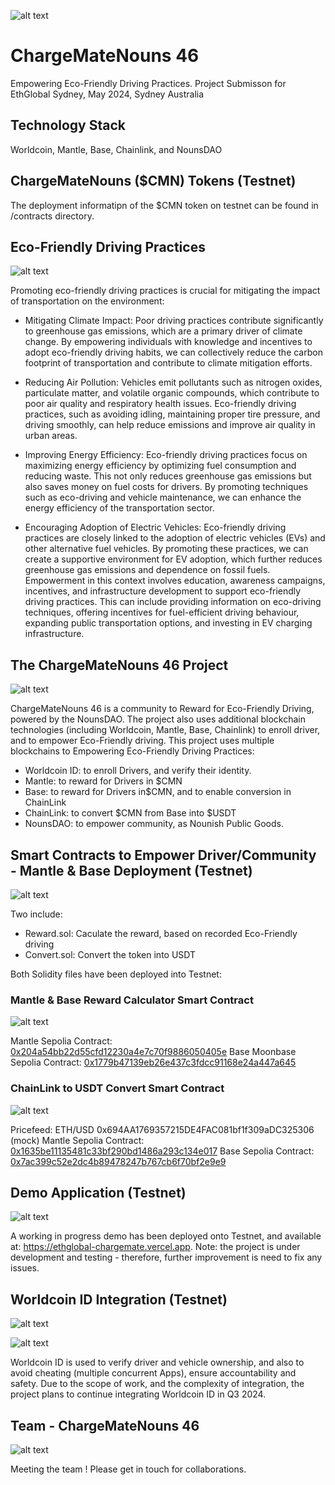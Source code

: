 ![alt text](/test/ChargeMateNounce46.png)

# ChargeMateNouns 46  

Empowering Eco-Friendly Driving Practices. Project Submisson for EthGlobal Sydney, May 2024, Sydney Australia

## Technology Stack

Worldcoin, Mantle, Base, Chainlink, and NounsDAO

## ChargeMateNouns ($CMN) Tokens (Testnet)

The deployment informatipn of the $CMN token on testnet can be found in /contracts directory.

## Eco-Friendly Driving Practices

![alt text](/test/Problem.png)

Promoting eco-friendly driving practices is crucial for mitigating the impact of transportation on the environment:
- Mitigating Climate Impact: Poor driving practices contribute significantly to greenhouse gas emissions, which are a primary driver of climate change. By empowering individuals with knowledge and incentives to adopt eco-friendly driving habits, we can collectively reduce the carbon footprint of transportation and contribute to climate mitigation efforts.

- Reducing Air Pollution: Vehicles emit pollutants such as nitrogen oxides, particulate matter, and volatile organic compounds, which contribute to poor air quality and respiratory health issues. Eco-friendly driving practices, such as avoiding idling, maintaining proper tire pressure, and driving smoothly, can help reduce emissions and improve air quality in urban areas.
- Improving Energy Efficiency: Eco-friendly driving practices focus on maximizing energy efficiency by optimizing fuel consumption and reducing waste. This not only reduces greenhouse gas emissions but also saves money on fuel costs for drivers. By promoting techniques such as eco-driving and vehicle maintenance, we can enhance the energy efficiency of the transportation sector.
- Encouraging Adoption of Electric Vehicles: Eco-friendly driving practices are closely linked to the adoption of electric vehicles (EVs) and other alternative fuel vehicles. By promoting these practices, we can create a supportive environment for EV adoption, which further reduces greenhouse gas emissions and dependence on fossil fuels.
Empowerment in this context involves education, awareness campaigns, incentives, and infrastructure development to support eco-friendly driving practices. This can include providing information on eco-driving techniques, offering incentives for fuel-efficient driving behaviour, expanding public transportation options, and investing in EV charging infrastructure.

## The ChargeMateNouns 46 Project

![alt text](/test/Solution.png)

ChargeMateNouns 46 is a community to Reward for Eco-Friendly Driving, powered by the NounsDAO. The project also uses additional blockchain technologies (including Worldcoin, Mantle, Base, Chainlink) to enroll driver, and to empower Eco-Friendly driving.
This project uses multiple blockchains to Empowering Eco-Friendly Driving Practices: 
- Worldcoin ID: to enroll Drivers, and verify their identity. 
- Mantle: to reward for Drivers in $CMN 
- Base: to reward for Drivers in$CMN, and to enable conversion in ChainLink
- ChainLink: to convert $CMN from Base into $USDT
- NounsDAO: to empower community, as Nounish Public Goods.  

## Smart Contracts to Empower Driver/Community - Mantle & Base Deployment (Testnet)

![alt text](/test/Solution.png)

Two  include: 
- Reward.sol: Caculate the reward, based on recorded Eco-Friendly driving
- Convert.sol: Convert the token into USDT

Both Solidity files have been deployed into Testnet:

### Mantle & Base Reward Calculator Smart Contract 

![alt text](/test/EmpowerDriver.png)

Mantle Sepolia Contract: [0x204a54bb22d55cfd12230a4e7c70f9886050405e](https://sepolia.etherscan.io/address/0x204a54bb22d55cfd12230a4e7c70f9886050405e)
Base Moonbase Sepolia Contract: [0x1779b47139eb26e437c3fdcc91168e24a447a645](https://sepolia.etherscan.io/address/0x1779b47139eb26e437c3fdcc91168e24a447a645)

### ChainLink to USDT Convert Smart Contract 

![alt text](/test/EmpowerCommunity.png)

Pricefeed: ETH/USD 0x694AA1769357215DE4FAC081bf1f309aDC325306 (mock)
Mantle Sepolia Contract:  [0x1635be11135481c33bf290bd1486a293c134e017](https://sepolia.etherscan.io/address/0x1635be11135481c33bf290bd1486a293c134e017)
Base Sepolia Contract:  [0x7ac399c52e2dc4b89478247b767cb6f70bf2e9e9](https://sepolia.etherscan.io/address/0x7ac399c52e2dc4b89478247b767cb6f70bf2e9e9)

## Demo Application (Testnet)

![alt text](/test/Demo.png)

A working in progress demo has been deployed onto Testnet, and available at: https://ethglobal-chargemate.vercel.app. Note: the project is under development and testing - therefore, further improvement is need to fix any issues. 

## Worldcoin ID Integration (Testnet)

![alt text](/test/Worldcoin.png)

![alt text](/test/Demo-WorldCoint.png)

Worldcoin ID is used to verify driver and vehicle ownership, and also to avoid cheating (multiple concurrent Apps), ensure accountability and safety. Due to the scope of work, and the complexity of integration, the project plans to continue integrating Worldcoin ID in Q3 2024.

## Team - ChargeMateNouns 46

![alt text](/test/Team.png)

Meeting the team ! Please get in touch for collaborations.  




